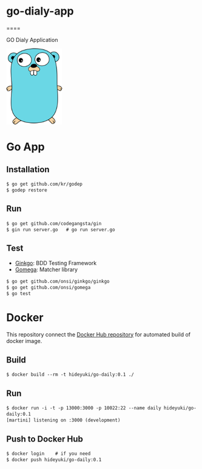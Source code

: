 # go-dialy-app

====

GO Dialy Application

<img height="200" src="https://raw.githubusercontent.com/golang-samples/gopher-vector/master/gopher.png" />

# Go App
## Installation

```
$ go get github.com/kr/godep
$ godep restore
```

## Run

```
$ go get github.com/codegangsta/gin
$ gin run server.go   # go run server.go
```

## Test

- [Ginkgo](http://github.com/onsi/ginkgo): BDD Testing Framework
- [Gomega](http://github.com/onsi/gomega): Matcher library

```
$ go get github.com/onsi/ginkgo/ginkgo
$ go get github.com/onsi/gomega
$ go test
```


# Docker

This repository connect the [Docker Hub repository](https://registry.hub.docker.com/u/hideyuki/go-daily/) for automated build of docker image.

## Build

```
$ docker build --rm -t hideyuki/go-daily:0.1 ./
``` 

## Run

```
$ docker run -i -t -p 13000:3000 -p 10022:22 --name daily hideyuki/go-daily:0.1
[martini] listening on :3000 (development)
```

## Push to Docker Hub

```
$ docker login    # if you need
$ docker push hideyuki/go-daily:0.1
```

